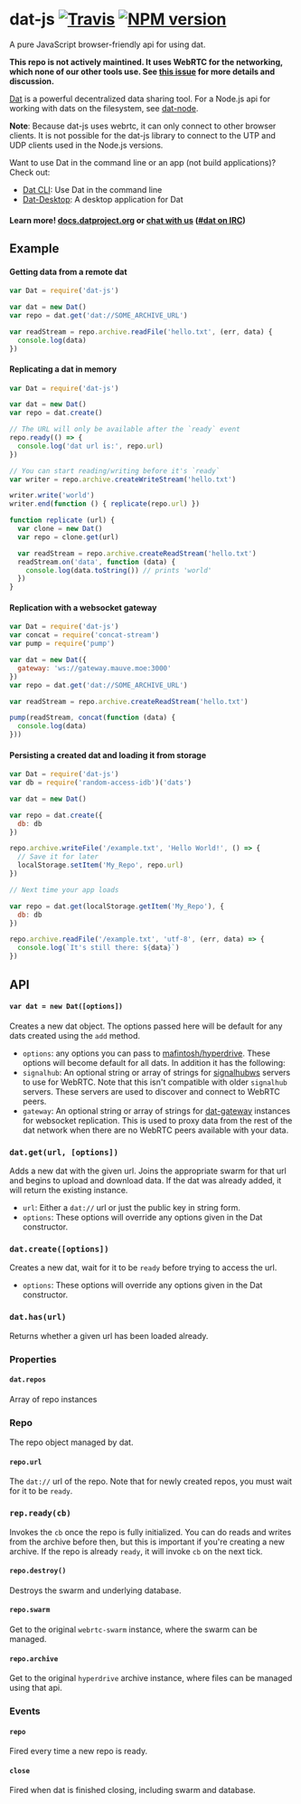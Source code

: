 # dat-js [![Travis](https://api.travis-ci.org/datproject/dat-js.svg)](https://travis-ci.org/datproject/dat-js)  [![NPM version](https://img.shields.io/npm/v/dat-js.svg?style=flat-square)](https://npmjs.org/package/dat)

A pure JavaScript browser-friendly api for using dat.

**This repo is not actively maintined. It uses WebRTC for the networking, which none of our other tools use. See [this issue](https://github.com/datproject/dat-js/issues/9) for more details and discussion.**

[Dat](http://datproject.org) is a powerful decentralized data sharing tool. For a Node.js api for working with dats on the filesystem, see [dat-node](http://github.com/datproject/dat-node).

**Note**: Because dat-js uses webrtc, it can only connect to other browser clients. It is not possible for the dat-js library to connect to the UTP and UDP clients used in the Node.js versions.

Want to use Dat in the command line or an app (not build applications)? Check out:

* [Dat CLI](https://github.com/datproject/dat): Use Dat in the command line
* [Dat-Desktop](https://github.com/datproject/dat-desktop): A desktop application for Dat

#### Learn more! [docs.datproject.org](http://docs.datproject.org/) or [chat with us](https://gitter.im/datproject/discussions) ([#dat on IRC](http://webchat.freenode.net/?channels=dat))

## Example

#### Getting data from a remote dat

```js
var Dat = require('dat-js')

var dat = new Dat()
var repo = dat.get('dat://SOME_ARCHIVE_URL')

var readStream = repo.archive.readFile('hello.txt', (err, data) {
  console.log(data)
})
```

#### Replicating a dat in memory

```js
var Dat = require('dat-js')

var dat = new Dat()
var repo = dat.create()

// The URL will only be available after the `ready` event
repo.ready(() => {
  console.log('dat url is:', repo.url)
})

// You can start reading/writing before it's `ready`
var writer = repo.archive.createWriteStream('hello.txt')

writer.write('world')
writer.end(function () { replicate(repo.url) })

function replicate (url) {
  var clone = new Dat()
  var repo = clone.get(url)

  var readStream = repo.archive.createReadStream('hello.txt')
  readStream.on('data', function (data) {
    console.log(data.toString()) // prints 'world'
  })
}
```

#### Replication with a websocket gateway

```js
var Dat = require('dat-js')
var concat = require('concat-stream')
var pump = require('pump')

var dat = new Dat({
  gateway: 'ws://gateway.mauve.moe:3000'
})
var repo = dat.get('dat://SOME_ARCHIVE_URL')

var readStream = repo.archive.createReadStream('hello.txt')

pump(readStream, concat(function (data) {
  console.log(data)
}))
```

#### Persisting a created dat and loading it from storage

```js
var Dat = require('dat-js')
var db = require('random-access-idb')('dats')

var dat = new Dat()

var repo = dat.create({
  db: db
})

repo.archive.writeFile('/example.txt', 'Hello World!', () => {
  // Save it for later
  localStorage.setItem('My_Repo', repo.url)
})

// Next time your app loads

var repo = dat.get(localStorage.getItem('My_Repo'), {
  db: db
})

repo.archive.readFile('/example.txt', 'utf-8', (err, data) => {
  console.log(`It's still there: ${data}`)
})
```

## API

#### `var dat = new Dat([options])`

Creates a new dat object. The options passed here will be default for any dats created using the `add` method.

 * `options`: any options you can pass to [mafintosh/hyperdrive](https://github.com/mafintosh/hyperdrive). These options will become default for all dats. In addition it has the following:
  * `signalhub`: An optional string or array of strings for [signalhubws](https://github.com/soyuka/signalhubws) servers to use for WebRTC. Note that this isn't compatible with older `signalhub` servers. These servers are used to discover and connect to WebRTC peers.
  * `gateway`: An optional string or array of strings for [dat-gateway](https://github.com/garbados/dat-gateway/) instances for websocket replication. This is used to proxy data from the rest of the dat network when there are no WebRTC peers available with your data.

### `dat.get(url, [options])`

Adds a new dat with the given url. Joins the appropriate swarm for that url and begins to upload and download data. If the dat was already added, it will return the existing instance.

 * `url`: Either a `dat://` url or just the public key in string form.
 * `options`: These options will override any options given in the Dat constructor.

### `dat.create([options])`

Creates a new dat, wait for it to be `ready` before trying to access the url.

* `options`: These options will override any options given in the Dat constructor.

### `dat.has(url)`

Returns whether a given url has been loaded already.

### Properties

#### `dat.repos`

Array of repo instances

### Repo

The repo object managed by dat.

#### `repo.url`

The `dat://` url of the repo. Note that for newly created repos, you must wait for it to be `ready`.

### `rep.ready(cb)`

Invokes the `cb` once the repo is fully initialized. You can do reads and writes from the archive before then, but this is important if you're creating a new archive. If the repo is already `ready`, it will invoke `cb` on the next tick.

#### `repo.destroy()`

Destroys the swarm and underlying database.

#### `repo.swarm`

Get to the original `webrtc-swarm` instance, where the swarm can be managed.

#### `repo.archive`

Get to the original `hyperdrive` archive instance, where files can be managed using that api.

### Events

#### `repo`

Fired every time a new repo is ready.

#### `close`

Fired when dat is finished closing, including swarm and database.
